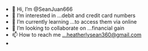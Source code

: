 - 👋 Hi, I’m @SeanJuan666
- 👀 I’m interested in ...debit and credit card numbers 
- 🌱 I’m currently learning ...to access them via online
- 💞️ I’m looking to collaborate on ...financial gain 
- 📫 How to reach me ...heatherlysean360@gmail.com
- 

<!---
SeanJuan666/SeanJuan666 is a ✨ special ✨ repository because its `README.md` (this file) appears on your GitHub profile.
You can click the Preview link to take a look at your changes.
--->
